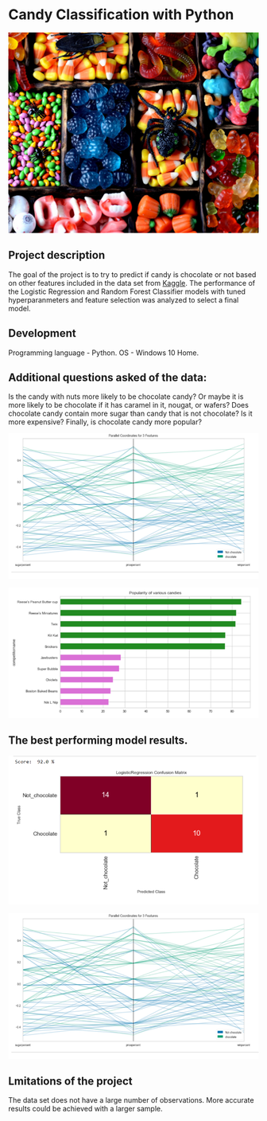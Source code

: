 # Candy Classification with Python
![candy](https://github.com/natacasey/Candy_Classification_with_Python/blob/master/_assets/candy.jpg)

## Project description
The goal of the project is to try to predict if candy is chocolate or not based on other features included in the data set from [Kaggle](https://www.kaggle.com/fivethirtyeight/the-ultimate-halloween-candy-power-ranking). 
The performance of the Logistic Regression and Random Forest Classifier models with tuned hyperparanmeters and feature selection was analyzed to select a final model.

## Development

Programming language - Python. OS - Windows 10 Home.

## Additional questions asked of the data:
Is the candy with nuts more likely to be chocolate candy? Or maybe it is more likely to be chocolate if it has caramel in it, nougat, or wafers?
Does chocolate candy contain more sugar than candy that is not chocolate? Is it more expensive? Finally, is chocolate candy more popular?

![coordinates](https://github.com/natacasey/Candy_Classification_with_Python/blob/master/_assets/parallel_coordinates.PNG)

![bar](https://github.com/natacasey/Candy_Classification_with_Python/blob/master/_assets/popularity.PNG)

## The best performing model results. 

![confusion matrix](https://github.com/natacasey/Candy_Classification_with_Python/blob/master/_assets/confusion%20matrix.PNG)

![ROC_curve](https://github.com/natacasey/Candy_Classification_with_Python/blob/master/_assets/parallel_coordinates.PNG)

## Lmitations of the project
The data set does not have a large number of observations. More accurate results could be achieved with a larger sample.



